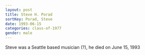 ```yaml
---
layout: post
title: Steve H. Porad
sortKey: Porad, Steve
date: 1993-06-15
categories: class-of-1977
gender: male
---
```

Steve was a Seattle based musician (?), he died on June 15, 1993
